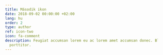 ```yaml
---
title: Második ikon
date: 2018-09-02 00:00:00 +02:00
lang: hu
order: 2
type: author
ref: icon-two
icon: fa-comment
description: Feugiat accumsan lorem eu ac lorem amet accumsan donec. Blandit orci
  porttitor.
---
```


